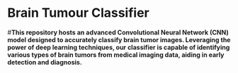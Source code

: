 # Brain Tumour Classifier

#**This repository hosts an advanced Convolutional Neural Network (CNN) model designed to accurately classify brain tumor images. Leveraging the power of deep learning techniques, our classifier is capable of identifying various types of brain tumors from medical imaging data, aiding in early detection and diagnosis.**
